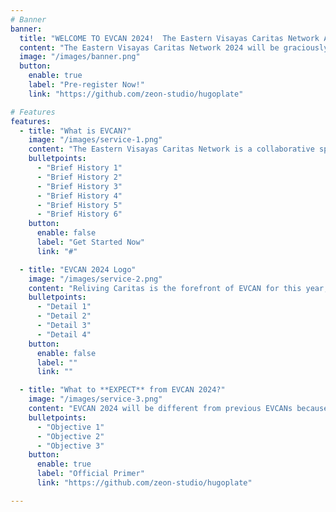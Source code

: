 ```yaml
---
# Banner
banner:
  title: "WELCOME TO EVCAN 2024!  The Eastern Visayas Caritas Network Annual Gathering"
  content: "The Eastern Visayas Caritas Network 2024 will be graciously hosted by the Archdiocese of Palo and the Caritas Palo-Social Action Commission on November 2024 with the theme: ***"Service in the Spirit of Love"***."
  image: "/images/banner.png"
  button:
    enable: true
    label: "Pre-register Now!"
    link: "https://github.com/zeon-studio/hugoplate"

# Features
features:
  - title: "What is EVCAN?"
    image: "/images/service-1.png"
    content: "The Eastern Visayas Caritas Network is a collaborative space between the Caritas Offices in the Metropolitan Archdiocese of Palo comprising of the Archdiocese of Palo and its suffragan dioceses of Naval, Catarman, Calbayog, Borongan. The EVCAN serves as an avenue for dialogue and an event of renewal and commitment."
    bulletpoints:
      - "Brief History 1"
      - "Brief History 2"
      - "Brief History 3"
      - "Brief History 4"
      - "Brief History 5"
      - "Brief History 6"
    button:
      enable: false
      label: "Get Started Now"
      link: "#"

  - title: "EVCAN 2024 Logo"
    image: "/images/service-2.png"
    content: "Reliving Caritas is the forefront of EVCAN for this year, by repurposing the Caritas Logo to add more detail and character into the design, Caritas Palo envisions a lively and fraternal gathering."
    bulletpoints:
      - "Detail 1"
      - "Detail 2"
      - "Detail 3"
      - "Detail 4"
    button:
      enable: false
      label: ""
      link: ""

  - title: "What to **EXPECT** from EVCAN 2024?"
    image: "/images/service-3.png"
    content: "EVCAN 2024 will be different from previous EVCANs because in this year's event, there is more emphasis on collaboration and humanitarian fraternity. It is the vision of the Host Archdiocese that after EVCAN, Caritas offices in the Metropolitan will be strengthen in communal activities and sustainable development for Eastern Visayas."
    bulletpoints:
      - "Objective 1"
      - "Objective 2"
      - "Objective 3"
    button:
      enable: true
      label: "Official Primer"
      link: "https://github.com/zeon-studio/hugoplate"

---
```

